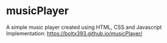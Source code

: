 # musicPlayer
A simple music player created using HTML, CSS and Javascript <br />
Implementation: https://boltx393.github.io/musicPlayer/
